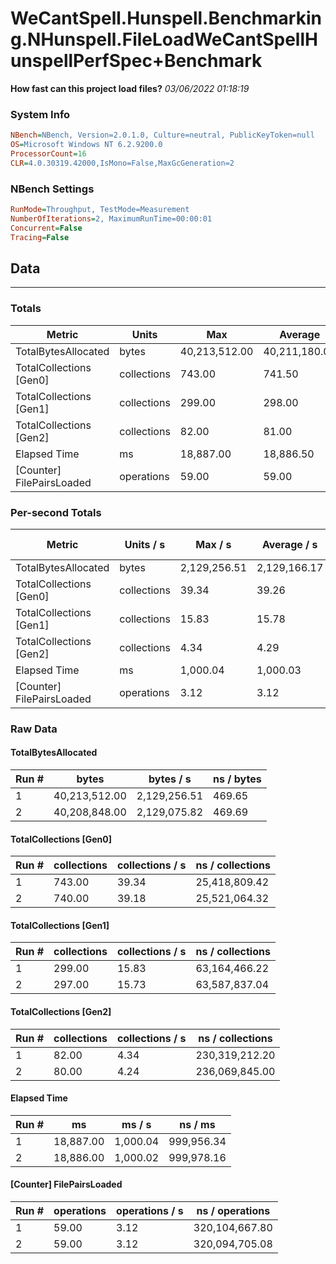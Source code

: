 ﻿# WeCantSpell.Hunspell.Benchmarking.NHunspell.FileLoadWeCantSpellHunspellPerfSpec+Benchmark
__How fast can this project load files?__
_03/06/2022 01:18:19_
### System Info
```ini
NBench=NBench, Version=2.0.1.0, Culture=neutral, PublicKeyToken=null
OS=Microsoft Windows NT 6.2.9200.0
ProcessorCount=16
CLR=4.0.30319.42000,IsMono=False,MaxGcGeneration=2
```

### NBench Settings
```ini
RunMode=Throughput, TestMode=Measurement
NumberOfIterations=2, MaximumRunTime=00:00:01
Concurrent=False
Tracing=False
```

## Data
-------------------

### Totals
|          Metric |           Units |             Max |         Average |             Min |          StdDev |
|---------------- |---------------- |---------------- |---------------- |---------------- |---------------- |
|TotalBytesAllocated |           bytes |   40,213,512.00 |   40,211,180.00 |   40,208,848.00 |        3,297.95 |
|TotalCollections [Gen0] |     collections |          743.00 |          741.50 |          740.00 |            2.12 |
|TotalCollections [Gen1] |     collections |          299.00 |          298.00 |          297.00 |            1.41 |
|TotalCollections [Gen2] |     collections |           82.00 |           81.00 |           80.00 |            1.41 |
|    Elapsed Time |              ms |       18,887.00 |       18,886.50 |       18,886.00 |            0.71 |
|[Counter] FilePairsLoaded |      operations |           59.00 |           59.00 |           59.00 |            0.00 |

### Per-second Totals
|          Metric |       Units / s |         Max / s |     Average / s |         Min / s |      StdDev / s |
|---------------- |---------------- |---------------- |---------------- |---------------- |---------------- |
|TotalBytesAllocated |           bytes |    2,129,256.51 |    2,129,166.17 |    2,129,075.82 |          127.77 |
|TotalCollections [Gen0] |     collections |           39.34 |           39.26 |           39.18 |            0.11 |
|TotalCollections [Gen1] |     collections |           15.83 |           15.78 |           15.73 |            0.07 |
|TotalCollections [Gen2] |     collections |            4.34 |            4.29 |            4.24 |            0.07 |
|    Elapsed Time |              ms |        1,000.04 |        1,000.03 |        1,000.02 |            0.02 |
|[Counter] FilePairsLoaded |      operations |            3.12 |            3.12 |            3.12 |            0.00 |

### Raw Data
#### TotalBytesAllocated
|           Run # |           bytes |       bytes / s |      ns / bytes |
|---------------- |---------------- |---------------- |---------------- |
|               1 |   40,213,512.00 |    2,129,256.51 |          469.65 |
|               2 |   40,208,848.00 |    2,129,075.82 |          469.69 |

#### TotalCollections [Gen0]
|           Run # |     collections | collections / s |ns / collections |
|---------------- |---------------- |---------------- |---------------- |
|               1 |          743.00 |           39.34 |   25,418,809.42 |
|               2 |          740.00 |           39.18 |   25,521,064.32 |

#### TotalCollections [Gen1]
|           Run # |     collections | collections / s |ns / collections |
|---------------- |---------------- |---------------- |---------------- |
|               1 |          299.00 |           15.83 |   63,164,466.22 |
|               2 |          297.00 |           15.73 |   63,587,837.04 |

#### TotalCollections [Gen2]
|           Run # |     collections | collections / s |ns / collections |
|---------------- |---------------- |---------------- |---------------- |
|               1 |           82.00 |            4.34 |  230,319,212.20 |
|               2 |           80.00 |            4.24 |  236,069,845.00 |

#### Elapsed Time
|           Run # |              ms |          ms / s |         ns / ms |
|---------------- |---------------- |---------------- |---------------- |
|               1 |       18,887.00 |        1,000.04 |      999,956.34 |
|               2 |       18,886.00 |        1,000.02 |      999,978.16 |

#### [Counter] FilePairsLoaded
|           Run # |      operations |  operations / s | ns / operations |
|---------------- |---------------- |---------------- |---------------- |
|               1 |           59.00 |            3.12 |  320,104,667.80 |
|               2 |           59.00 |            3.12 |  320,094,705.08 |


